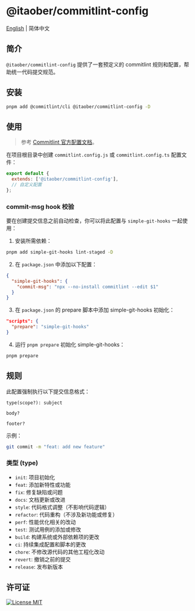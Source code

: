 # @itaober/commitlint-config

[English](./README.md) | 简体中文

## 简介

`@itaober/commitlint-config` 提供了一套预定义的 commitlint 规则和配置，帮助统一代码提交规范。

## 安装

```bash
pnpm add @commitlint/cli @itaober/commitlint-config -D
```

## 使用

> 参考 [Commitlint 官方配置文档](https://commitlint.js.org/reference/configuration.html)。

在项目根目录中创建 `commitlint.config.js` 或 `commitlint.config.ts` 配置文件：

```js
export default {
  extends: ['@itaober/commitlint-config'],
  // 自定义配置
};
```

### commit-msg hook 校验

要在创建提交信息之前自动检查，你可以将此配置与 `simple-git-hooks` 一起使用：

1. 安装所需依赖：

```bash
pnpm add simple-git-hooks lint-staged -D
```

2. 在 `package.json` 中添加以下配置：

```json
{
  "simple-git-hooks": {
    "commit-msg": "npx --no-install commitlint --edit $1"
  }
}
```

3. 在 `package.json` 的 prepare 脚本中添加 simple-git-hooks 初始化：

```json
"scripts": {
  "prepare": "simple-git-hooks"
}
```

4. 运行 `pnpm prepare` 初始化 simple-git-hooks：

```bash
pnpm prepare
```

## 规则

此配置强制执行以下提交信息格式：

```
type(scope?): subject

body?

footer?
```

示例：

```bash
git commit -m "feat: add new feature"
```

### 类型 (type)

- `init`: 项目初始化
- `feat`: 添加新特性或功能
- `fix`: 修复缺陷或问题
- `docs`: 文档更新或改进
- `style`: 代码格式调整（不影响代码逻辑）
- `refactor`: 代码重构（不涉及新功能或修复）
- `perf`: 性能优化相关的改动
- `test`: 测试用例的添加或修改
- `build`: 构建系统或外部依赖项的更改
- `ci`: 持续集成配置和脚本的更改
- `chore`: 不修改源代码的其他工程化改动
- `revert`: 撤销之前的提交
- `release`: 发布新版本

## 许可证

[![License MIT](https://img.shields.io/badge/License-MIT-yellow)](../../LICENSE)
